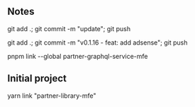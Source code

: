 ## Notes

git add .; git commit -m "update"; git push

git add .; git commit -m "v0.1.16 - feat: add adsense"; git push

pnpm link --global partner-graphql-service-mfe

## Initial project

yarn link "partner-library-mfe"



